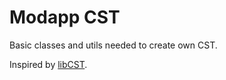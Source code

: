 # Modapp CST

Basic classes and utils needed to create own CST.

Inspired by [libCST](https://github.com/Instagram/LibCST).
